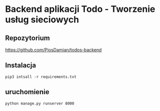 # Backend aplikacji Todo - Tworzenie usług sieciowych

## Repozytorium
https://github.com/PiosDamian/todos-backend

## Instalacja

`pip3 intsall -r requirements.txt`

## uruchomienie

`python manage.py runserver 8000`
